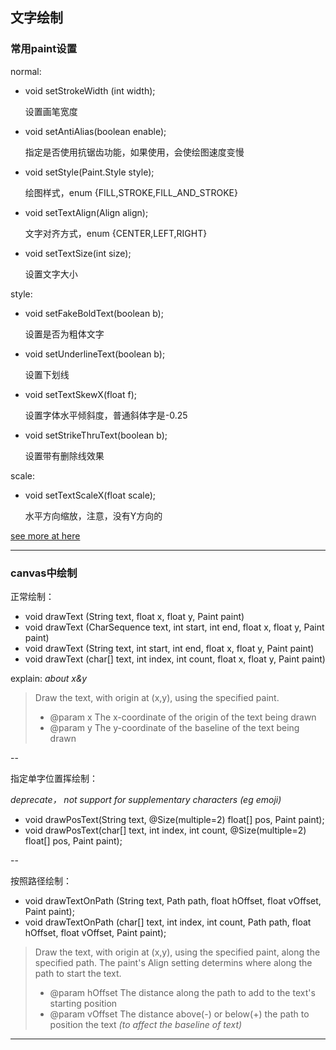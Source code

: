 ## 文字绘制
### 常用paint设置

normal:

* void setStrokeWidth (int width);

	设置画笔宽度

* void setAntiAlias(boolean enable); 

	指定是否使用抗锯齿功能，如果使用，会使绘图速度变慢  
	
* void setStyle(Paint.Style style);

	绘图样式，enum {FILL,STROKE,FILL_AND_STROKE}
	
* void setTextAlign(Align align);

	文字对齐方式，enum {CENTER,LEFT,RIGHT}
	
* void setTextSize(int size);

	设置文字大小  
  
style:
  
* void setFakeBoldText(boolean b);

	设置是否为粗体文字
	
* void setUnderlineText(boolean b);

	设置下划线
	  
* void setTextSkewX(float f);

	设置字体水平倾斜度，普通斜体字是-0.25
	
* void setStrikeThruText(boolean b);

	设置带有删除线效果  
  
scale:

* void setTextScaleX(float scale);

	水平方向缩放，注意，没有Y方向的
	
[see more at here](http://www.android-doc.com/reference/android/graphics/Paint.html)

---

### canvas中绘制

正常绘制：

* void drawText (String text, float x, float y, Paint paint)
* void drawText (CharSequence text, int start, int end, float x, float y, Paint paint)
* void drawText (String text, int start, int end, float x, float y, Paint paint)
* void drawText (char[] text, int index, int count, float x, float y, Paint paint)

explain: *about x&y*

> Draw the text, with origin at (x,y), using the specified paint. 
> 
> * @param x     The x-coordinate of the origin of the text being drawn
> * @param y     The y-coordinate of the baseline of the text being drawn

--

指定单字位置挥绘制：

*deprecate， not support for supplementary characters (eg emoji)*

* void drawPosText(String text, @Size(multiple=2) float[] pos, Paint paint);
* void drawPosText(char[] text, int index, int count, @Size(multiple=2) float[] pos, Paint paint);

--

按照路径绘制：

* void drawTextOnPath (String text, Path path, float hOffset, float vOffset, Paint paint);
* void drawTextOnPath (char[] text, int index, int count, Path path, float hOffset, float vOffset, Paint paint);

>  Draw the text, with origin at (x,y), using the specified paint, along the specified path. The paint's Align setting determins where along the path to start the text.
> 
> * @param hOffset  The distance along the path to add to the text's starting position
> * @param vOffset  The distance above(-) or below(+) the path to position the text *(to affect the baseline of text)*


----
